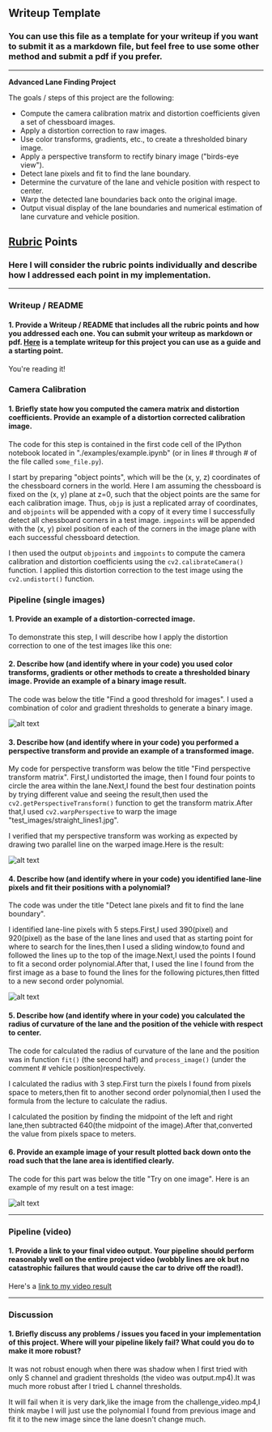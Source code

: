 ## Writeup Template

### You can use this file as a template for your writeup if you want to submit it as a markdown file, but feel free to use some other method and submit a pdf if you prefer.

---

**Advanced Lane Finding Project**

The goals / steps of this project are the following:

* Compute the camera calibration matrix and distortion coefficients given a set of chessboard images.
* Apply a distortion correction to raw images.
* Use color transforms, gradients, etc., to create a thresholded binary image.
* Apply a perspective transform to rectify binary image ("birds-eye view").
* Detect lane pixels and fit to find the lane boundary.
* Determine the curvature of the lane and vehicle position with respect to center.
* Warp the detected lane boundaries back onto the original image.
* Output visual display of the lane boundaries and numerical estimation of lane curvature and vehicle position.

[//]: # (Image References)

[image1]: ./output_images/undistort_output.png "Undistorted"
[image2]: ./test_images/test1.jpg "Road Transformed"
[image3]: ./examples/binary_combo_example.jpg "Binary Example"
[image4]: ./examples/warped_straight_lines.jpg "Warp Example"
[image5]: ./examples/color_fit_lines.jpg "Fit Visual"
[image6]: ./examples/example_output.jpg "Output"
[video1]: ./project_video.mp4 "Video"

## [Rubric](https://review.udacity.com/#!/rubrics/571/view) Points

### Here I will consider the rubric points individually and describe how I addressed each point in my implementation.  

---

### Writeup / README

#### 1. Provide a Writeup / README that includes all the rubric points and how you addressed each one.  You can submit your writeup as markdown or pdf.  [Here](https://github.com/udacity/CarND-Advanced-Lane-Lines/blob/master/writeup_template.md) is a template writeup for this project you can use as a guide and a starting point.  

You're reading it!

### Camera Calibration

#### 1. Briefly state how you computed the camera matrix and distortion coefficients. Provide an example of a distortion corrected calibration image.

The code for this step is contained in the first code cell of the IPython notebook located in "./examples/example.ipynb" (or in lines # through # of the file called `some_file.py`).  

I start by preparing "object points", which will be the (x, y, z) coordinates of the chessboard corners in the world. Here I am assuming the chessboard is fixed on the (x, y) plane at z=0, such that the object points are the same for each calibration image.  Thus, `objp` is just a replicated array of coordinates, and `objpoints` will be appended with a copy of it every time I successfully detect all chessboard corners in a test image.  `imgpoints` will be appended with the (x, y) pixel position of each of the corners in the image plane with each successful chessboard detection.  

I then used the output `objpoints` and `imgpoints` to compute the camera calibration and distortion coefficients using the `cv2.calibrateCamera()` function.  I applied this distortion correction to the test image using the `cv2.undistort()` function.

### Pipeline (single images)

#### 1. Provide an example of a distortion-corrected image.

To demonstrate this step, I will describe how I apply the distortion correction to one of the test images like this one:


#### 2. Describe how (and identify where in your code) you used color transforms, gradients or other methods to create a thresholded binary image.  Provide an example of a binary image result.

The code was below the title "Find a good threshold for images".
I used a combination of color and gradient thresholds to generate a binary image.

![alt text][image3]

#### 3. Describe how (and identify where in your code) you performed a perspective transform and provide an example of a transformed image.

My code for perspective transform was below the title "Find perspective transform matrix".
First,I undistorted the image, then I found four points to circle the area within the lane.Next,I found the best four destination points by trying different value and seeing the result,then used the `cv2.getPerspectiveTransform()` function to get the transform matrix.After that,I used `cv2.warpPerspective` to warp the image "test_images/straight_lines1.jpg".

I verified that my perspective transform was working as expected by drawing two parallel line on the warped image.Here is the result:

![alt text][image4]

#### 4. Describe how (and identify where in your code) you identified lane-line pixels and fit their positions with a polynomial?

The code was under the title "Detect lane pixels and fit to find the lane boundary".

I identified lane-line pixels with 5 steps.First,I used 390(pixel) and 920(pixel) as the base of the lane lines and used that as starting point for where to search for the lines,then I used a sliding window,to found and followed the lines up to the top of the image.Next,I used the points I found to fit a second order polynomial.After that, I used the line I found from the first image as a base to found the lines for the following pictures,then fitted to a new second order polynomial.

![alt text][image5]

#### 5. Describe how (and identify where in your code) you calculated the radius of curvature of the lane and the position of the vehicle with respect to center.

The code for calculated the radius of curvature of the lane and the position was in function `fit()` (the second half) and `process_image()` (under the comment # vehicle position)respectively.

I calculated the radius with 3 step.First turn the pixels I found from pixels space to meters,then fit to another second order polynomial,then I used the formula from the lecture to calculate the radius.

I calculated the position by finding the midpoint of the left and right lane,then subtracted 640(the midpoint of the image).After that,converted the value from pixels space to meters.


#### 6. Provide an example image of your result plotted back down onto the road such that the lane area is identified clearly.

The code for this part was below the title 
"Try on one image".  Here is an example of my result on a test image:

![alt text][image6]

---

### Pipeline (video)

#### 1. Provide a link to your final video output.  Your pipeline should perform reasonably well on the entire project video (wobbly lines are ok but no catastrophic failures that would cause the car to drive off the road!).

Here's a [link to my video result](./output.mp4)

---

### Discussion

#### 1. Briefly discuss any problems / issues you faced in your implementation of this project.  Where will your pipeline likely fail?  What could you do to make it more robust?

It was not robust enough when there was shadow when I first tried with only S channel and gradient thresholds (the video was output.mp4).It was much more robust after I tried L channel thresholds.
 
It will fail when it is very dark,like the image from the challenge_video.mp4,I think maybe I will just use the polynomial I found from previous image and fit it to the new image since the lane doesn't change much.
 
